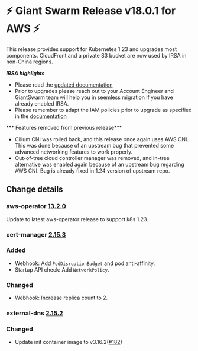 # :zap: Giant Swarm Release v18.0.1 for AWS :zap:

This release provides support for Kubernetes 1.23 and upgrades most components. CloudFront and a private S3 bucket are now used by IRSA in non-China regions.

***IRSA highlights***
- Please read the [updated documentation](https://docs.giantswarm.io/advanced/iam-roles-for-service-accounts/)
- Prior to upgrades please reach out to your Account Engineer and GiantSwarm team will help you in seemless migration if you have already enabled IRSA.
- Please remember to adapt the IAM policies prior to upgrade as specified in the [documentation](https://docs.giantswarm.io/advanced/iam-roles-for-service-accounts/)

*** Features removed from previous release***

- Cilium CNI was rolled back, and this release once again uses AWS CNI. This was done because of an upstream bug that prevented some advanced networking features to work properly.
- Out-of-tree cloud controller manager was removed, and in-tree alternative was enabled again because of an upstream bug regarding AWS CNI. Bug is already fixed in 1.24 version of upstream repo. 

## Change details

### aws-operator [13.2.0](https://github.com/giantswarm/aws-operator/releases/tag/v13.2.0)

Update to latest aws-operator release to support k8s 1.23.

### cert-manager [2.15.3](https://github.com/giantswarm/cert-manager-app/releases/tag/v2.15.3)

### Added

- Webhook: Add `PodDisruptionBudget` and pod anti-affinity.
- Startup  API check: Add `NetworkPolicy`.

### Changed

- Webhook: Increase replica count to 2.

### external-dns [2.15.2](https://github.com/giantswarm/external-dns-app/releases/tag/v2.15.2)

### Changed

- Update init container image to v3.16.2([#182](https://github.com/giantswarm/external-dns-app/pull/182))
